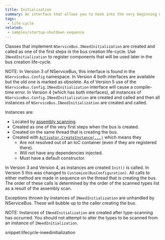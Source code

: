 ```yaml
---
title: Initialization
summary: An interface that allows you to hook into the very beginning of the bus creation sequence of NServiceBus
tags:
 - life-cycle
related:
 - samples/startup-shutdown-sequence
---
```


Classes that implement `NServiceBus.INeedInitialization` are created and called as one of the first steps in the bus creation life-cycle. Use `INeedInitialization` to register components that will be used later in the bus creation life-cycle. 

NOTE: In Version 3 of NServiceBus, this interface is found in the `NServiceBus.Config` namespace. In Version 4 both interfaces are available but the old one is marked as obsolete. As of Version 5 use of the `NServiceBus.Config.INeedInitialization` interface will cause a compile-time error. In Version 4 (which has both interfaces), all instances of `NServiceBus.Config.INeedInitialization` are created and called and then all instances of `NServiceBus.INeedInitialization` are created and called.

Instances are:

* Located by [assembly scanning](/nservicebus/hosting/assembly-scanning.md). 
* Created as one of the very first steps when the bus is created.
* Created on the same thread that is creating the bus.
* Created with [`Activator.CreateInstance(...)`](https://msdn.microsoft.com/en-us/library/system.activator.createinstance) which means they
  * Are not resolved out of an IoC container (even if they are registered there).
  * Will not have any dependencies injected.
  * Must have a default constructor.

In Version 3 and Version 4, as instances are created `Init()` is called. In Version 5 this was changed to `Customize(BusConfiguration)`. All calls to either method are made in sequence on the thread that is creating the bus. The order of these calls is determined by the order of the scanned types list as a result of the assembly scan.
 
Exceptions thrown by instances of `INeedInitialization` are unhandled by NServiceBus. These will bubble up to the caller creating the bus.

NOTE: Instances of `INeedInitialization` are created after type-scanning has occurred. You should not attempt to alter the types to be scanned from an instance of `INeedInitialization`.

snippet:lifecycle-ineedinitialization

